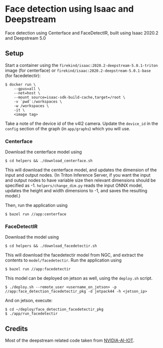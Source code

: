 # Face detection using Isaac and Deepstream

Face detection using Centerface and FaceDetectIR, built using Isaac 2020.2 and Deepstream 5.0

## Setup

Start a container using the `firekind/isaac:2020.2-deepstream-5.0.1-triton` image (for centerface) or `firekind/isaac:2020.2-deepstream-5.0.1-base` (for facedetectir):

```
$ docker run \
    --gpus=all \
    --net=host \
    --mount source=isaac-sdk-build-cache,target=/root \
    -v `pwd`:/workspaces \
    -w /workspaces \
    -it \
    <image tag>
```

Take a note of the device id of the v4l2 camera. Update the `device_id` in the `config` section of the graph (in `app/graphs`) which you will use.

### Centerface

Download the centerface model using

```
$ cd helpers && ./download_centerface.sh
```

This will download the centerface model, and updates the dimension of the input and output nodes. (In Triton Inference Server, if you want the input and output nodes to have variable size then relevant dimensions should be specified as -1. `helpers/change_dim.py` reads the input ONNX model, updates the height and width dimensions to -1, and saves the resulting model.)

Then, run the application using

```
$ bazel run //app:centerface
```

### FaceDetectIR

Download the model using

```
$ cd helpers && ./download_facedetectir.sh
```

This will download the facedetectir model from NGC, and extract the contents to `model/facedetectir`. Run the application using

```
$ bazel run //app:facedetectir
```

This model can be deployed on jetson as well, using the `deploy.sh` script.

```
$ ./deploy.sh --remote_user <username_on_jetson> -p //app:face_detection_facedetectir_pkg -d jetpack44 -h <jetson_ip>
```

And on jetson, execute:

```
$ cd ~/deploy/face_detection_facedetectir_pkg 
$ ./app/run_facedetectir
```

## Credits

Most of the deepstream related code taken from [NVIDIA-AI-IOT](https://github.com/NVIDIA-AI-IOT/deepstream_triton_model_deploy).
